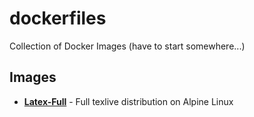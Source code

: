 # dockerfiles
Collection of Docker Images (have to start somewhere...)

## Images
* **[Latex-Full](https://github.com/colinmkinsella/dockerfiles/tree/master/latex-full)** - Full texlive distribution on Alpine Linux
